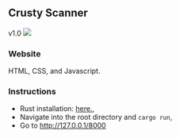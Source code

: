 ## Crusty Scanner
v1.0
<img src="https://raw.githubusercontent.com/0xcrust/subscan/app/app.png">

### Website
HTML, CSS, and Javascript.

### Instructions
- Rust installation: [here.](https://www.rust-lang.org/tools/install),
- Navigate into the root directory and `cargo run`,
- Go to http://127.0.0.1/8000